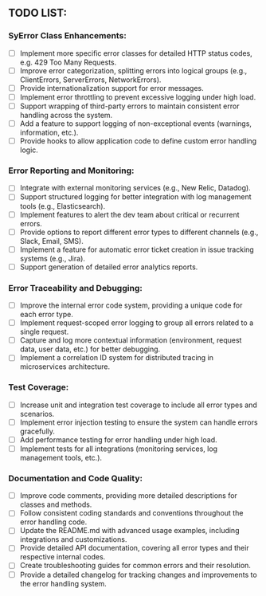 ## TODO LIST:

### SyError Class Enhancements:

- [ ] Implement more specific error classes for detailed HTTP status codes, e.g. 429 Too Many Requests.
- [ ] Improve error categorization, splitting errors into logical groups (e.g., ClientErrors, ServerErrors, NetworkErrors).
- [ ] Provide internationalization support for error messages.
- [ ] Implement error throttling to prevent excessive logging under high load.
- [ ] Support wrapping of third-party errors to maintain consistent error handling across the system.
- [ ] Add a feature to support logging of non-exceptional events (warnings, information, etc.).
- [ ] Provide hooks to allow application code to define custom error handling logic.

### Error Reporting and Monitoring:

- [ ] Integrate with external monitoring services (e.g., New Relic, Datadog).
- [ ] Support structured logging for better integration with log management tools (e.g., Elasticsearch).
- [ ] Implement features to alert the dev team about critical or recurrent errors.
- [ ] Provide options to report different error types to different channels (e.g., Slack, Email, SMS).
- [ ] Implement a feature for automatic error ticket creation in issue tracking systems (e.g., Jira).
- [ ] Support generation of detailed error analytics reports.

### Error Traceability and Debugging:

- [ ] Improve the internal error code system, providing a unique code for each error type.
- [ ] Implement request-scoped error logging to group all errors related to a single request.
- [ ] Capture and log more contextual information (environment, request data, user data, etc.) for better debugging.
- [ ] Implement a correlation ID system for distributed tracing in microservices architecture.

### Test Coverage:

- [ ] Increase unit and integration test coverage to include all error types and scenarios.
- [ ] Implement error injection testing to ensure the system can handle errors gracefully.
- [ ] Add performance testing for error handling under high load.
- [ ] Implement tests for all integrations (monitoring services, log management tools, etc.).

### Documentation and Code Quality:

- [ ] Improve code comments, providing more detailed descriptions for classes and methods.
- [ ] Follow consistent coding standards and conventions throughout the error handling code.
- [ ] Update the README.md with advanced usage examples, including integrations and customizations.
- [ ] Provide detailed API documentation, covering all error types and their respective internal codes.
- [ ] Create troubleshooting guides for common errors and their resolution.
- [ ] Provide a detailed changelog for tracking changes and improvements to the error handling system.
